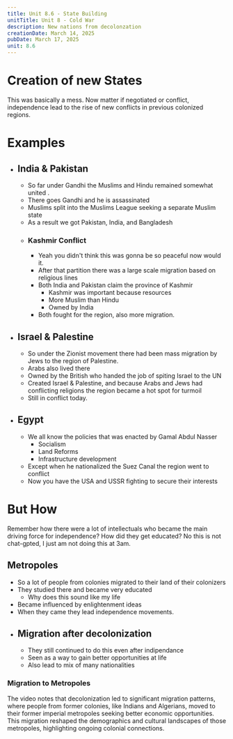 ```yaml
---
title: Unit 8.6 - State Building
unitTitle: Unit 8 - Cold War
description: New nations from decolonzation
creationDate: March 14, 2025
pubDate: March 17, 2025
unit: 8.6
---
```

# Creation of new States
This was basically a mess. Now matter if negotiated or conflict, independence lead to the rise of new conflicts in previous colonized regions.

# Examples
- ## India & Pakistan
	- So far under Gandhi the Muslims and Hindu remained somewhat united .
	- There goes Gandhi and he is assassinated
	- Muslims split into the Muslims League seeking a separate Muslim state
	- As a result we got Pakistan, India, and Bangladesh
	- ### Kashmir Conflict
		- Yeah you didn't think this was gonna be so peaceful now would it.
		- After that partition there was a large scale migration based on religious lines
		- Both India and Pakistan claim the province of Kashmir
			- Kashmir was important because resources
			- More Muslim than Hindu
			- Owned by India
		- Both fought for the region, also more migration.
- ## Israel & Palestine
	- So under the Zionist movement there had been mass migration by Jews to the region of Palestine.
	- Arabs also lived there
	- Owned by the British who handed the job of spiting Israel to the UN
	- Created Israel & Palestine, and because Arabs and Jews had conflicting religions the region became a hot spot for turmoil
	- Still in conflict today.
- ## Egypt
	- We all know the policies that was enacted by Gamal Abdul Nasser
		- Socialism
		- Land Reforms
		- Infrastructure development
	- Except when he nationalized the Suez Canal the region went to conflict 
	- Now you have the USA and USSR fighting to secure their interests
# But How
Remember how there were a lot of intellectuals who became the main driving force for independence?
How did they get educated?
No this is not chat-gpted, I just am not doing this at 3am.
## Metropoles
- So a lot of people from colonies migrated to their land of their colonizers
- They studied there and became very educated
	- Why does this sound like my life
- Became influenced by enlightenment ideas
- When they came they lead independence movements.
- ## Migration after decolonization
	- They still continued to do this even after indipendance
	- Seen as a way to gain better opportunities at life
	- Also lead to mix of many nationalities

### Migration to Metropoles

The video notes that decolonization led to significant migration patterns, where people from former colonies, like Indians and Algerians, moved to their former imperial metropoles seeking better economic opportunities. This migration reshaped the demographics and cultural landscapes of those metropoles, highlighting ongoing colonial connections.

